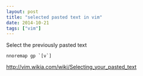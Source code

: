 ```yaml
---
layout: post
title: "selected pasted text in vim"
date: 2014-10-21
tags: ["vim"]
---
```


Select the previously pasted text

```vim
nnoremap gp `[v`]
```

http://vim.wikia.com/wiki/Selecting_your_pasted_text

